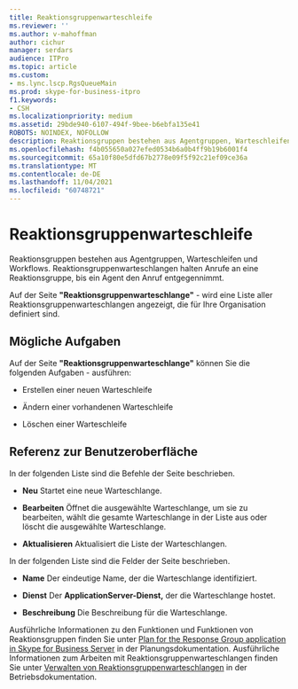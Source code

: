 ```yaml
---
title: Reaktionsgruppenwarteschleife
ms.reviewer: ''
ms.author: v-mahoffman
author: cichur
manager: serdars
audience: ITPro
ms.topic: article
ms.custom:
- ms.lync.lscp.RgsQueueMain
ms.prod: skype-for-business-itpro
f1.keywords:
- CSH
ms.localizationpriority: medium
ms.assetid: 29bde940-6107-494f-9bee-b6ebfa135e41
ROBOTS: NOINDEX, NOFOLLOW
description: Reaktionsgruppen bestehen aus Agentgruppen, Warteschleifen und Workflows. Reaktionsgruppenwarteschlangen halten Anrufe an eine Reaktionsgruppe, bis ein Agent den Anruf entgegennimmt.
ms.openlocfilehash: f4b055650a027efed0534b6a0b4ff9b19b6001f4
ms.sourcegitcommit: 65a10f80e5dfd67b2778e09f5f92c21ef09ce36a
ms.translationtype: MT
ms.contentlocale: de-DE
ms.lasthandoff: 11/04/2021
ms.locfileid: "60748721"
---
```

# <a name="response-groups-queue"></a>Reaktionsgruppenwarteschleife

Reaktionsgruppen bestehen aus Agentgruppen, Warteschleifen und Workflows. Reaktionsgruppenwarteschlangen halten Anrufe an eine Reaktionsgruppe, bis ein Agent den Anruf entgegennimmt.

Auf der Seite **"Reaktionsgruppenwarteschlange"**  -   wird eine Liste aller Reaktionsgruppenwarteschlangen angezeigt, die für Ihre Organisation definiert sind.

## <a name="tasks-you-can-perform"></a>Mögliche Aufgaben

Auf der Seite **"Reaktionsgruppenwarteschlange"** können Sie die folgenden Aufgaben  -   ausführen:

- Erstellen einer neuen Warteschleife

- Ändern einer vorhandenen Warteschleife

- Löschen einer Warteschleife

## <a name="ui-reference"></a>Referenz zur Benutzeroberfläche

In der folgenden Liste sind die Befehle der Seite beschrieben.

- **Neu** Startet eine neue Warteschlange.

- **Bearbeiten** Öffnet die ausgewählte Warteschlange, um sie zu bearbeiten, wählt die gesamte Warteschlange in der Liste aus oder löscht die ausgewählte Warteschlange.

- **Aktualisieren** Aktualisiert die Liste der Warteschlangen.

In der folgenden Liste sind die Felder der Seite beschrieben.

- **Name** Der eindeutige Name, der die Warteschlange identifiziert.

- **Dienst** Der **ApplicationServer-Dienst,** der die Warteschlange hostet.

- **Beschreibung** Die Beschreibung für die Warteschlange.

Ausführliche Informationen zu den Funktionen und Funktionen von Reaktionsgruppen finden Sie unter [Plan for the Response Group application in Skype for Business Server](../../../plan-your-deployment/enterprise-voice-solution/response-group.md) in der Planungsdokumentation. Ausführliche Informationen zum Arbeiten mit Reaktionsgruppenwarteschlangen finden Sie unter [Verwalten von Reaktionsgruppenwarteschlangen](/previous-versions/office/lync-server-2013/lync-server-2013-managing-response-group-queues) in der Betriebsdokumentation.